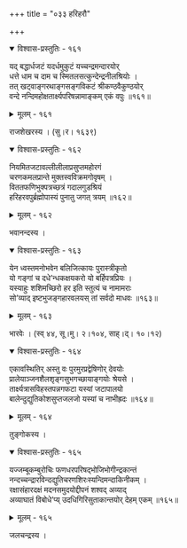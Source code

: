 +++
title = "०३३ हरिहरौ"

+++



<details open><summary>विश्वास-प्रस्तुतिः - १६१</summary>

यद् बद्धार्धजटं यदर्धमुकुटं यच्चन्द्रमन्दारयोर्  
धत्ते धाम च दाम च स्मितलसत्कुन्देन्द्रनीलश्रियोः ।  
तत् खट्वाङ्गरथाङ्गसङ्गविकटं श्रीकण्ठवैकुण्ठयोर्  
वन्दे नन्दिमहोक्षतार्क्ष्यपरिषन्नामाङ्कम् एकं वपुः ॥१६१॥
</details>

<details><summary>मूलम् - १६१</summary>

यद् बद्धार्धजटं यदर्धमुकुटं यच्चन्द्रमन्दारयोर्  
धत्ते धाम च दाम च स्मितलसत्कुन्देन्द्रनीलश्रियोः ।  
तत् खट्वाङ्गरथाङ्गसङ्गविकटं श्रीकण्ठवैकुण्ठयोर्  
वन्दे नन्दिमहोक्षतार्क्ष्यपरिषन्नामाङ्कम् एकं वपुः ॥१६१॥
</details>


राजशेखरस्य । (सु।र। १६३९)  



<details open><summary>विश्वास-प्रस्तुतिः - १६२</summary>

नियमितजटावल्लीलीलाप्रसुप्तमहोरगं  
चरणकमलप्रान्ते मुक्तस्वविक्रमगोवृषम् ।  
विततफणिभुक्पत्रच्छत्रं गदालगुडश्रियं  
हरिहरवपुर्ब्रह्मोपास्यं पुनातु जगत् त्रयम् ॥१६२॥
</details>

<details><summary>मूलम् - १६२</summary>

नियमितजटावल्लीलीलाप्रसुप्तमहोरगं  
चरणकमलप्रान्ते मुक्तस्वविक्रमगोवृषम् ।  
विततफणिभुक्पत्रच्छत्रं गदालगुडश्रियं  
हरिहरवपुर्ब्रह्मोपास्यं पुनातु जगत् त्रयम् ॥१६२॥
</details>


भवानन्दस्य ।  



<details open><summary>विश्वास-प्रस्तुतिः - १६३</summary>

येन ध्वस्तमनोभवेन बलिजित्कायः पुरास्त्रीकृतो  
यो गङ्गां च दधे’न्धकक्षयकरो यो बर्हिपत्रप्रियः ।  
यस्याहुः शशिमच्छिरो हर इति स्तुत्यं च नामामराः   
सो’व्याद् इष्टभुजङ्गहारवलयस् तां सर्वदो माधवः ॥१६३॥
</details>

<details><summary>मूलम् - १६३</summary>

येन ध्वस्तमनोभवेन बलिजित्कायः पुरास्त्रीकृतो  
यो गङ्गां च दधे’न्धकक्षयकरो यो बर्हिपत्रप्रियः ।  
यस्याहुः शशिमच्छिरो हर इति स्तुत्यं च नामामराः   
सो’व्याद् इष्टभुजङ्गहारवलयस् तां सर्वदो माधवः ॥१६३॥
</details>


भारवेः । (स्व् ४४, सू।मु। २।१०४, साह्।द्। १०।१२)  



<details open><summary>विश्वास-प्रस्तुतिः - १६४</summary>

एकावस्थितिर् अस्तु वः पुरमुरप्रद्वेषिणोर् देवयोः   
प्रालेयाञ्जनशैलशृङ्गसुभगच्छायाङ्गयोः श्रेयसे ।  
तार्क्ष्यत्रासविहस्तपन्नगफटा यस्यां जटापालयो   
बालेन्दुद्युतिकोशसुप्तजलजो यस्यां च नाभीह्रदः ॥१६४॥
</details>

<details><summary>मूलम् - १६४</summary>

एकावस्थितिर् अस्तु वः पुरमुरप्रद्वेषिणोर् देवयोः   
प्रालेयाञ्जनशैलशृङ्गसुभगच्छायाङ्गयोः श्रेयसे ।  
तार्क्ष्यत्रासविहस्तपन्नगफटा यस्यां जटापालयो   
बालेन्दुद्युतिकोशसुप्तजलजो यस्यां च नाभीह्रदः ॥१६४॥
</details>


तुङ्गोकस्य ।  



<details open><summary>विश्वास-प्रस्तुतिः - १६५</summary>

यज्जम्बूकम्बुरोचिः फणधरपरिषद्भोजिभोगीन्द्रकान्तं  
नन्दच्चन्द्रारविन्दद्युतिचरणशिरःस्यन्दिमन्दाकिनीकम् ।  
रक्षासंहारदक्षं मदनसमुदयोद्दीपनं शश्वद् अव्याद्  
अव्याघातं विबोधे’प्य् उदधिगिरिसुताकान्तयोर् देहम् एकम् ॥१६५॥
</details>

<details><summary>मूलम् - १६५</summary>

यज्जम्बूकम्बुरोचिः फणधरपरिषद्भोजिभोगीन्द्रकान्तं  
नन्दच्चन्द्रारविन्दद्युतिचरणशिरःस्यन्दिमन्दाकिनीकम् ।  
रक्षासंहारदक्षं मदनसमुदयोद्दीपनं शश्वद् अव्याद्  
अव्याघातं विबोधे’प्य् उदधिगिरिसुताकान्तयोर् देहम् एकम् ॥१६५॥
</details>


जलचन्द्रस्य ।  

